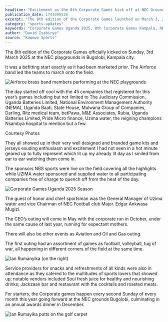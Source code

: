 ```yaml
---
headline: "Excitement as the 8th Corporate Games kick off at NEC Grounds, Bugolobi"
publication_date: 1741098526
excerpt: "The 8th edition of the Corporate Games launched on March 3, 2025, at NEC playgrounds in Bugolobi, Kampala, with 45 enthusiastic teams from companies like Nsambya Hospital and Uganda Baati, kicking off a year of monthly sports events culminating in a December awards dinner."
category: "sports-updates"
keywords: "Corporate Games Uganda 2025, 8th Corporate Games Kampala, NEC playgrounds Bugolobi, corporate sports events Uganda, Uganda corporate team building 2025, Corporate Games sponsors 2025, CEO outing Corporate Games, corporate run Kampala 2025, sports networking Uganda, Uzima Water Corporate Games, NBS Sports Corporate Games, companies at Corporate Games 2025, Corporate Games awards dinner 2025, Bugolobi sports events 2025, Kampala corporate sports March 2025"
author: "David Isabirye"
source: "Kawowo Sports"
---
```


The 8th edition of the Corporate Games officially kicked on Sunday, 3rd March 2025 at the NEC playgrounds in Bugolobi, Kampala city.

It was a befitting start exactly as it had been marketed prior. The Airforce band led the teams to march onto the field.

![Airforce brass band members performing at the NEC playgrounds](https://i0.wp.com/kawowo.com/wp-content/uploads/2025/03/Airforce-brass-band-members.jpeg?w=1280&ssl=1)

The day started off cool with the 45 companies that registered for this year’s games including but not limited to The Judiciary Commission, Uganda Batteries Limited, National Environment Management Authority (NEMA), Uganda Baati, State House, Mulwana Group of Companies, Darling, Ritz medical team, betPawa, M&E Associates, Rubia, Uganda Batteries Limited, Pride Micro finance, Uzima water, the reigning champions Nsambya hospital to mention but a few.

<p className="text-sm font-medium opacity-60">Courtesy Photos</p>

<section className="cgu1"></section>

They all showed up in their very well designed and branded game kits and jerseys exuding enthusiasm and excitement I had not seen in a hot minute geared up to fully represent which lit up my already lit day as I smiled from ear to ear watching them come in.

The sponsors NBS sports were live on the field covering all the highlights while UZIMA water sponsored and supplied water to all participating companies free of charge to quench off from the heat of the day.

![Corporate Games Uganda 2025 Season](https://nbssport.co.ug/wp-content/uploads/2025/02/IMG-20250205-WA0046-1140x815.jpg)

The guest of honor and chief sportsman was the General Manager of Uzima water and vice Chairman of NEC Football club Major. Edgar Ankwasa Mugizi.

The CEO’s outing will come in May with the corporate run in October, under the same cause of last year, running for expectant mothers.

There will also be other events as Aviation and Oil and Gas outing.

The first outing had an assortment of games as football, volleyball, tug of war, all happening in different corners of the field at the same time.

![Ian Rumanyika (on the right)](https://i0.wp.com/kawowo.com/wp-content/uploads/2025/03/Ian-Rumayika-right-smiles.jpeg)

Service providers for snacks and refreshments of all kinds were also in attendance as they catered to the multitudes of sports lovers that showed up; notable vendors included Soul fresh juice for healthy and nourishing drinks; Jackzaan bar and restaurant with the cocktails and roasted meats.

For starters, the Corporate games happen every second Sunday of every month this year going forward at the NEC grounds Bugolobi, culminating in an annual awards dinner in December.

![Ian Rumayika putts on the golf carpet](https://i0.wp.com/kawowo.com/wp-content/uploads/2025/03/Ian-Rumayika-right-putts-on-the-golf-carpet.jpg?fit=600%2C900&ssl=1)
